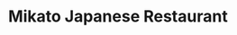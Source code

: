 ---
layout: place
title: "Mikato Japanese Restaurant"
permalink: /alabama/gulf-shores/mikato-japanese-restaurant.html
stateAbbr: AL
stateName: Alabama
cityName: Gulf Shores
seo:
  name: "Mikato Japanese Restaurant"
  type: Restaurant
  links: http://mikatojapanese.com/
description: "Spacious, contemporary Japanese choice for hibachi-cooked fare, creative sushi rolls & cocktails. Mikato Japanese Restaurant serves delicious sushi in Gulf Shores, Alabama. Try fresh Japanese dishes for a great dining experience. Available for takeout, lunch, and dinner."
place_id: ChIJt5WsAUQFmogR-4RcQYxem7o
photos:
  - name: >-
      places/ChIJt5WsAUQFmogR-4RcQYxem7o/photos/AeeoHcIMQCFUP5T6gdoSN-P_UQtJe_FqcAg-JocLBWu-mtgvEANS5tAq_ImzrFw9C4OhHvRR-O0aO_bKo92khoQPLgZsI8DVZAB5h9-DUHFLX9DJywp-ycA_U7P2T1btUFEr6_ZETCThBvQAbykbl3xJxgVgoFchOfauG0L6NG310M5LEIeZPCAzjXXZ-dWLpnaZJNh1xPqfCaBU2hcLCcw_Pre771-pg8jP99PFslZ1CiUGYqc-KDHYFnaXndM8V1lSu1caUUh4c7WOy3rTZcLt7592rWrTCIX2TjnvgBHJbRjOh_bO1ACet5DeP96ZU4z8wkau4Y2PeI1Ho_GWVuOAs5zwzBiWLamyJhL2oE7oqE4YQBROncGESL_PSSmRbcB3w0O_4qNBkOgCxvHj2kOseq4gyisr2gliJ_EWxYpJqSU
    widthPx: 4032
    heightPx: 2268
    authorAttributions:
      - displayName: Kevin H. Nguyen
        uri: https://maps.google.com/maps/contrib/116234507640906992056
        photoUri: >-
          https://lh3.googleusercontent.com/a/ACg8ocJNgoMXEQgqDlmdLvMPq_Auem4eUd98kW7O1QTVOL04pRYFHA=s100-p-k-no-mo
    flagContentUri: >-
      https://www.google.com/local/imagery/report/?cb_client=maps_api_places.places_api&image_key=!1e10!2sCIHM0ogKEICAgIDR5IGlag&hl=en-US
    googleMapsUri: >-
      https://www.google.com/maps/place//data=!3m4!1e2!3m2!1sCIHM0ogKEICAgIDR5IGlag!2e10!4m2!3m1!1s0x889a054401ac95b7:0xba9b5e8c415c84fb
  - name: >-
      places/ChIJt5WsAUQFmogR-4RcQYxem7o/photos/AeeoHcLA_FoMx_B3tub20FJQwJ2100fOgcXPdoEVptHlQVfY2ds5T-X0LZLzMJPcR1t20dAd1JtIFMTpfEwiTNOW_0mXUO64AruxLw_TEXu5H-iFok38RIQENuixk2OaWGjgyT1VLfHa9DTXFR1-nNt4vniarXZn0fvF_TlQXtEqtZFrtD-Mh16rMmfb4nYVDSuPFVffKG5QOVkIMxwKtdcx3_fH6sOPKNA_8nYGfuWwLBYk7xIJKUqNbHljcOq2azLB0xGqxuUJqjO-LSzh-dl8KdHijtOc3wRbwRxcJnkfot8AzW4dIOnNtVXmlnp1R6SFT03vYBIl3kN-1I82zrjdv8nq2eohAJH4ef67mheXmig5IGmXbR7LCxtxt5cP9A9nNRA-WzrevQKDexhxla8x0Rn7KAAKaBk_ghm80hWbEELsvppa
    widthPx: 3000
    heightPx: 4000
    authorAttributions:
      - displayName: Zonie Thompson
        uri: https://maps.google.com/maps/contrib/108985609677411160390
        photoUri: >-
          https://lh3.googleusercontent.com/a-/ALV-UjUl4o6j6v53oMpM8ySZzXPgvK4iamx-JuxMzJRMVX7aYZ6Twl9Mfg=s100-p-k-no-mo
    flagContentUri: >-
      https://www.google.com/local/imagery/report/?cb_client=maps_api_places.places_api&image_key=!1e10!2sCIHM0ogKEICAgIDp0Of2jAE&hl=en-US
    googleMapsUri: >-
      https://www.google.com/maps/place//data=!3m4!1e2!3m2!1sCIHM0ogKEICAgIDp0Of2jAE!2e10!4m2!3m1!1s0x889a054401ac95b7:0xba9b5e8c415c84fb
  - name: >-
      places/ChIJt5WsAUQFmogR-4RcQYxem7o/photos/AeeoHcLq4F4nJq6HtVabPTp7ZAL9GlL38i9NvBuO5agW_woSKigSnwszGLc-SL39LVfiEsyW1mI36XmBi1Yys6j-8GJlRTGrDcg90HlG4LPweu6da8GLvuz-lET3WjAl01EgI8LH6_u_mYZiFQa3lsFKpa1SK7CvqcVjMxk8DpHIL8YkIh4PTYgvFLzZSwvnjXj1ePTIfJplKcf0BCBFmGL1aT2nDOInhSsPgSVOcsC9N1YeuN8FnhXZ60DPTiX5OZzK01EyRK9tcuOamNVpJXK5Oz_hdCasHBW6JtqC9jNbShks2Q
    widthPx: 700
    heightPx: 467
    authorAttributions:
      - displayName: Mikato Japanese Restaurant
        uri: https://maps.google.com/maps/contrib/107461234760102167988
        photoUri: >-
          https://lh3.googleusercontent.com/a/ACg8ocJR-3_FMOJX7UseaDJMrhJr0rzOQvLblxkOKITGTk-2oyzBoA=s100-p-k-no-mo
    flagContentUri: >-
      https://www.google.com/local/imagery/report/?cb_client=maps_api_places.places_api&image_key=!1e10!2sAF1QipOS33hOkniwgHTeCFwUq_9zCig6wUj7omHGu6SG&hl=en-US
    googleMapsUri: >-
      https://www.google.com/maps/place//data=!3m4!1e2!3m2!1sAF1QipOS33hOkniwgHTeCFwUq_9zCig6wUj7omHGu6SG!2e10!4m2!3m1!1s0x889a054401ac95b7:0xba9b5e8c415c84fb
  - name: >-
      places/ChIJt5WsAUQFmogR-4RcQYxem7o/photos/AeeoHcJJVBWrVna9y3QxUp3L_hpLMbm04XftIwJaF5bM982zVd3K4IqSGOOyorH5T00SzREa7m3sDd3XaPuNkJebYb943K08qz6zpFCjx2Mlu4SsIDNce9eyZF_V5bQipoKu347BQMT_POx_2GqpUhmNPZG2h1XaSw6efbbONck80fSHGfb1i-_OzhzGRpbImzga4ocC_Kh86BF9vbKoyZjWROAxTh05tFAN-838wQmmKCgfBeI6q4FvRFnbIFCYftt4_D3pyLbiT9kxc1kpZrxZl9Gi8HDwIQHZdI33yldH1CX6lpECXTTSrljZalDUiTGEa23GGRa0KIoYc1AFZpaBaz0q3SBVh6Kw6feyfwdL0RMiqybvg4SGfj-yD8LmGCJ5m5B6jTrCGAB6fI0oK40Tt3i0GVetVfh6IpoGQaNFIOUfS13G
    widthPx: 4000
    heightPx: 3000
    authorAttributions:
      - displayName: Marsha Lawson
        uri: https://maps.google.com/maps/contrib/107304810377514480872
        photoUri: >-
          https://lh3.googleusercontent.com/a-/ALV-UjXiFBTNha2bL2dE7uYYKKGE703hIm6GQ7mcXsWm_oldWSB35s0zMA=s100-p-k-no-mo
    flagContentUri: >-
      https://www.google.com/local/imagery/report/?cb_client=maps_api_places.places_api&image_key=!1e10!2sCIHM0ogKEICAgIDOyb-31gE&hl=en-US
    googleMapsUri: >-
      https://www.google.com/maps/place//data=!3m4!1e2!3m2!1sCIHM0ogKEICAgIDOyb-31gE!2e10!4m2!3m1!1s0x889a054401ac95b7:0xba9b5e8c415c84fb
  - name: >-
      places/ChIJt5WsAUQFmogR-4RcQYxem7o/photos/AeeoHcJpGPZCnjZpR6bABABvOIoweTbhH3mh4hSIdldHqU1BxQRTVULmCfI_PS4bSCCKPtKw25KBWLgEYg1D5vHgBjQQMsJ7hxEStsDyPo7lcvK6ueqzokOXd6riwhDrvgpeiZi3DqN6sv9G9qc1--ud5X61PdyMARvbcwDx3iDcSObGl8bgXZH8TT5XDh0y3pqaQYvdd16TPzsUP02jmfysONog1M4XyeQiG_qfuJMnEaGQ7fZFNr2bNo7A0mEAzTt50Z2cKBj5uP9c9947n-pLKlfAimj3fe9h8ePrvpD2783ydHovfeDMSNA9kXPeZV_jfgF0Xaur9cv9NW0-h28YvWmDwOZxYwtrEp78bcUaE1oSdjkabxLsoB2FXx61EGirX2abfbUY6Mz_u6k_LLgHZlzupVFiaH-d4WT688DabSI
    widthPx: 2992
    heightPx: 2992
    authorAttributions:
      - displayName: Daniel Munger
        uri: https://maps.google.com/maps/contrib/117905111122804808628
        photoUri: >-
          https://lh3.googleusercontent.com/a/ACg8ocI2YvQF-JiizfGzGItfWqeHNIrJC_JPGzuLGDEVlP3N7wtpGA=s100-p-k-no-mo
    flagContentUri: >-
      https://www.google.com/local/imagery/report/?cb_client=maps_api_places.places_api&image_key=!1e10!2sCIHM0ogKEICAgICBzvj0Og&hl=en-US
    googleMapsUri: >-
      https://www.google.com/maps/place//data=!3m4!1e2!3m2!1sCIHM0ogKEICAgICBzvj0Og!2e10!4m2!3m1!1s0x889a054401ac95b7:0xba9b5e8c415c84fb
  - name: >-
      places/ChIJt5WsAUQFmogR-4RcQYxem7o/photos/AeeoHcIneNbID1mXt1qVvfZzE3uZbP1e2rtd8E02I5Xl-WZGm4Ai6l3yuYBoBXqcr5h9-kW7iDf2FrhEdyqf9HYSdOLVMUyKH4vTsrVoFesWx9xAyVU5XMas_nCk-h4kfNacjEq-v3UA3fcORrx6-Z1yZR_ErOcRxBYNsm5K18MUq-3qoiY_4ww0QQ3mmjf01O3xjZQWXrlgON4n_I0fHYz9Zmi3cA4vfbzaR2G9ce_tA_kwPKMt2hB0X4Ih89rLoKM8LPjbb5gs4gSikCuEKC_7X4lWJxO80KSPKbGWPOaycENuYR8kgQLqEJhQZWAmiDpuSmJfN_JJsY1lZmrgrJZBR1-D3g_GYzDtDk686CjE48ahtzftmXyObVZwTwwa6H5y92civu3qHxLdHcrh_OCq-1Vp-_4ARZry-IhLZe9ch8Y
    widthPx: 4000
    heightPx: 3000
    authorAttributions:
      - displayName: CagedUp Bullies
        uri: https://maps.google.com/maps/contrib/100155127373680151065
        photoUri: >-
          https://lh3.googleusercontent.com/a-/ALV-UjUXczXmscVAkxTyDLkGC87DNQyn8Uibbozy_WbeXMwZYOvNHws=s100-p-k-no-mo
    flagContentUri: >-
      https://www.google.com/local/imagery/report/?cb_client=maps_api_places.places_api&image_key=!1e10!2sCIHM0ogKEICAgIDDhoPrIw&hl=en-US
    googleMapsUri: >-
      https://www.google.com/maps/place//data=!3m4!1e2!3m2!1sCIHM0ogKEICAgIDDhoPrIw!2e10!4m2!3m1!1s0x889a054401ac95b7:0xba9b5e8c415c84fb
  - name: >-
      places/ChIJt5WsAUQFmogR-4RcQYxem7o/photos/AeeoHcKrMjVjucvYpz2boxZYqOgboVeC86rOoEMZhpDEqdAFGMZaLejc8by8O-pIdjxeq9_8jZtwe6819naFpbs3yF3YShmW9DztQNCC7wVO4D1EsRzoXVimrpF8YNi9aeweg8lbHDznYTEP2wkEZ-l4FT4YHdzZ9FI0gcIk8Mwm79gdjPFHgiw-Kqgexdsea3bbQAtSNfTdxOmHGqUsJU38xLZYIKJ-zpd-vorocCcDmklnS5_8Dnd8XyR-x3gg147dax2-yNZZuxWWCSB7vFWCYzynSEIKFLXqtv1l-e_GeMdBMXzNl2ddJejaSgf9ZIKy40gVTezhyHRbXQgj3B2vcTYaCJgOe_G3IlMUhgfPMNGpaA85Y5L9ZGRjB4kPLUboRQ3XyU5DB_PMJRtq_wVDH5WLZpkIy1larKmVxnD4SeYJE41H
    widthPx: 4800
    heightPx: 3600
    authorAttributions:
      - displayName: T E
        uri: https://maps.google.com/maps/contrib/104141148269303184863
        photoUri: >-
          https://lh3.googleusercontent.com/a-/ALV-UjWHJxkGnSIklfsHgpMFnId3FAaKGziZNdzrHJUzQJMnyZfU_We8qg=s100-p-k-no-mo
    flagContentUri: >-
      https://www.google.com/local/imagery/report/?cb_client=maps_api_places.places_api&image_key=!1e10!2sCIHM0ogKEICAgIDDh4HkvgE&hl=en-US
    googleMapsUri: >-
      https://www.google.com/maps/place//data=!3m4!1e2!3m2!1sCIHM0ogKEICAgIDDh4HkvgE!2e10!4m2!3m1!1s0x889a054401ac95b7:0xba9b5e8c415c84fb
  - name: >-
      places/ChIJt5WsAUQFmogR-4RcQYxem7o/photos/AeeoHcIYGO8xblXbvCXPa8TJIFtzeDbeihKX8uMX-hrpmj3inrDtGv2fdg7m7ZZR0PRf0b84fXOqvqFaBoX6QnLEhyiOh1XoY2ZAkZx_7qojn3NPP8E0KcxpB_Mc2DMdKPOIAnsYLUZ7XREBUx-JkyeahoscUevxTO0YNi8rEmeYB862mQGShqTWG9_ZVCbkAg_HzcU9o3GGiEMUnOi6cu0Z7Mz-7KH5k7dmn9be2A9ItO6fQeL3BX1YD0J1p09fZZaGqRAJBPwpJyxtO_4G5BqpDvrvXWximLObqmC1KEhW6OtvaUWfOaUr8NwLy0MaNeX4zOfBDqRm-ZTlfaCmHMrZM0ga-mF1zZ29JA8aQgpih74oTmgMY3v2HoQtpVtheggDvqL3ilZtUq5cq5CahWiwjZTbCIR1_-eOwbb-LkRb2HpdxWbH
    widthPx: 3000
    heightPx: 4000
    authorAttributions:
      - displayName: Zonie Thompson
        uri: https://maps.google.com/maps/contrib/108985609677411160390
        photoUri: >-
          https://lh3.googleusercontent.com/a-/ALV-UjUl4o6j6v53oMpM8ySZzXPgvK4iamx-JuxMzJRMVX7aYZ6Twl9Mfg=s100-p-k-no-mo
    flagContentUri: >-
      https://www.google.com/local/imagery/report/?cb_client=maps_api_places.places_api&image_key=!1e10!2sCIHM0ogKEICAgIDp0OehygE&hl=en-US
    googleMapsUri: >-
      https://www.google.com/maps/place//data=!3m4!1e2!3m2!1sCIHM0ogKEICAgIDp0OehygE!2e10!4m2!3m1!1s0x889a054401ac95b7:0xba9b5e8c415c84fb
  - name: >-
      places/ChIJt5WsAUQFmogR-4RcQYxem7o/photos/AeeoHcIyTj6uvUtXx7oUF5wYHZNxqMwC63gJ9jx4ke_bDftK8_m7sVI_0-Qz4TyTHdIpi2-7LeyLzjSXrennoJ36SI9ZZNfmIX7lGeJHUgPnpoPsZ0ZA5Fe_Gc2J730zSdfavCe9V8_qiijr9KY0nrvvSg1KLgZGiETRFTOcQs9aFabZ0G12vBRaUrns1hSIDccWdofokSOeKScoNX5X6OLnE92JhQLYVKVryDtzIO0B3YrEr2uuy-V47iOswNDwi_WhXnun9l3qYL_Jpx8RnJcC09hUeLW8HASfE9aB6dsFNrF2NHnt006K5VOPoJPaZCP41ZrZ6YLGHs9fQThqqRvB4mEtfloXqi-7besIh-8Zc53CoC-pStCk9C1wuXxPz30MPar9QMD-pOc56vmCoCgZYDJuA0_XxmfrwGwAn9r_7x71AA
    widthPx: 3600
    heightPx: 4800
    authorAttributions:
      - displayName: Andrea Yarritu
        uri: https://maps.google.com/maps/contrib/111957691790070714605
        photoUri: >-
          https://lh3.googleusercontent.com/a-/ALV-UjVss9zmjaLbAoPX0k1DwgSVukP6TjRi3HhFC7-Hb4RIPeqK-m6GsQ=s100-p-k-no-mo
    flagContentUri: >-
      https://www.google.com/local/imagery/report/?cb_client=maps_api_places.places_api&image_key=!1e10!2sCIHM0ogKEICAgIDbv5ryAg&hl=en-US
    googleMapsUri: >-
      https://www.google.com/maps/place//data=!3m4!1e2!3m2!1sCIHM0ogKEICAgIDbv5ryAg!2e10!4m2!3m1!1s0x889a054401ac95b7:0xba9b5e8c415c84fb
  - name: >-
      places/ChIJt5WsAUQFmogR-4RcQYxem7o/photos/AeeoHcIzjH0KBdcHy6tzPfNOjvZNCYUnyEb-LKI-4MTrZloVAq-O3hu86EV2S84MYw_s4oIhe1nHsZsokJENS5p9sP1zB2iysh-rUm98xejQVeZyPV6xY4a4a27c2ilJSAyPMm5OBqg4Pkjn8pYaTz0zoaGik_bfNaHWdRVm2PeOtYB86Dup5b-6--6_70dSXe73m6jfUuCyIJAGY8EmVJm2VDDp5Vzzan-BVDY9KWHYyPF-V3Q1svSy-rYAaeNv3pH1VgtCvQtlx2oowFoz9nrUd4YBAxLbbRLQNW1FqV1n-f-zWPRGNNU-CQE1gCDa0fdEsgguvKjeHq4HP4YZbl6ekyT4efa9Yt6feG6nzSHXCE6ry-_AmefefdDIRPUeGjh0fbpsofGPEeEA2AXF16zawpInx736wKVhxhK58DTuMLdiaw
    widthPx: 4000
    heightPx: 2252
    authorAttributions:
      - displayName: Iris Meder
        uri: https://maps.google.com/maps/contrib/108310969908571179865
        photoUri: >-
          https://lh3.googleusercontent.com/a/ACg8ocKJL9_t3ATC4BqNzHNY_2CykPvz-LArFgDQgoQ0VC7rK-z54A=s100-p-k-no-mo
    flagContentUri: >-
      https://www.google.com/local/imagery/report/?cb_client=maps_api_places.places_api&image_key=!1e10!2sCIHM0ogKEICAgID37euqeg&hl=en-US
    googleMapsUri: >-
      https://www.google.com/maps/place//data=!3m4!1e2!3m2!1sCIHM0ogKEICAgID37euqeg!2e10!4m2!3m1!1s0x889a054401ac95b7:0xba9b5e8c415c84fb
address: '3800 Gulf Shores Pkwy #200, Gulf Shores, AL 36542, USA'
street: '3800 Gulf Shores Pkwy #200'
city: Gulf Shores
state: AL
zip: '36542'
country: USA
neighborhood: null
latitude: '30.301788'
longitude: '-87.680180'
accessibility_options:
  wheelchairAccessibleParking: true
  wheelchairAccessibleEntrance: true
  wheelchairAccessibleRestroom: true
  wheelchairAccessibleSeating: true
business_status: OPERATIONAL
name: Mikato Japanese Restaurant
google_maps_links:
  directionsUri: >-
    https://www.google.com/maps/dir//''/data=!4m7!4m6!1m1!4e2!1m2!1m1!1s0x889a054401ac95b7:0xba9b5e8c415c84fb!3e0
  placeUri: https://maps.google.com/?cid=13446445068929762555
  writeAReviewUri: >-
    https://www.google.com/maps/place//data=!4m3!3m2!1s0x889a054401ac95b7:0xba9b5e8c415c84fb!12e1
  reviewsUri: >-
    https://www.google.com/maps/place//data=!4m4!3m3!1s0x889a054401ac95b7:0xba9b5e8c415c84fb!9m1!1b1
  photosUri: >-
    https://www.google.com/maps/place//data=!4m3!3m2!1s0x889a054401ac95b7:0xba9b5e8c415c84fb!10e5
primary_type: Restaurant
opening_hours:
  regular: null
  current: null
secondary_opening_hours:
  regular:
    weekdayDescriptions: null
    type: null
  current:
    weekdayDescriptions: null
    type: null
phone: (251) 968-2525
price_level: PRICE_LEVEL_MODERATE
price_range: $20 &ndash; $30
rating: '4.0'
rating_count: 0
website: http://mikatojapanese.com/
reviews:
  - name: >-
      places/ChIJt5WsAUQFmogR-4RcQYxem7o/reviews/ChdDSUhNMG9nS0VJQ0FnSUNIcnNHeXNBRRAB
    relativePublishTimeDescription: 7 months ago
    rating: 5
    text:
      text: >-
        Food was great, prices were great and service was great. Went with
        friends for Hibachi. Our chef was fun and funny, just the way you like
        your Hibachi. Lol! It was so much food, we had left overs. It was just
        as good the next day, which I love. We will be back.
      languageCode: en
    originalText:
      text: >-
        Food was great, prices were great and service was great. Went with
        friends for Hibachi. Our chef was fun and funny, just the way you like
        your Hibachi. Lol! It was so much food, we had left overs. It was just
        as good the next day, which I love. We will be back.
      languageCode: en
    authorAttribution:
      displayName: Candice Frazier
      uri: https://www.google.com/maps/contrib/102775113439016344321/reviews
      photoUri: >-
        https://lh3.googleusercontent.com/a-/ALV-UjUwywTNydsuA8-d-eiNH7v15ob_pRVRtaxv4NANU9atExTgSDcL6g=s128-c0x00000000-cc-rp-mo-ba3
    publishTime: '2024-09-05T05:26:34.080748Z'
    flagContentUri: >-
      https://www.google.com/local/review/rap/report?postId=ChdDSUhNMG9nS0VJQ0FnSUNIcnNHeXNBRRAB&d=17924085&t=1
    googleMapsUri: >-
      https://www.google.com/maps/reviews/data=!4m6!14m5!1m4!2m3!1sChdDSUhNMG9nS0VJQ0FnSUNIcnNHeXNBRRAB!2m1!1s0x889a054401ac95b7:0xba9b5e8c415c84fb
  - name: >-
      places/ChIJt5WsAUQFmogR-4RcQYxem7o/reviews/ChdDSUhNMG9nS0VJQ0FnSUNYOE5iajJnRRAB
    relativePublishTimeDescription: 6 months ago
    rating: 4
    text:
      text: >-
        We hit up Mikato for Mom’s birthday bash,

        A private room in the back, away from the splash.

        Fifteen deep, ready to laugh and dine,

        Everything was awesome, we had a great time!


        But here’s a tip if you’re not gonna eat:

        They’ll charge you ten bucks just for your seat.

        Now, this makes sense in a big open space,

        But in a private room, it feels out of place.

        So grab your friend’s sushi if you don’t wanna pay,

        That’s the secret trick to save the day!


        Now Jimmy, our chef, what a dazzling pro,

        Put on a show with a fiery glow!

        Made us laugh, kept us grinning all night,

        With jokes and tricks, his timing was tight.


        Chicken’s texture? Not quite my groove,

        But the shrimp? Oh, it sure made a move!

        So here’s the deal, if you want a fun treat,

        Mikato’s got flavor and chefs you should meet!

        .

        If you're looking for authentic and honest reviews, be sure to follow me
        on Google Reviews. I am passionate about discovering delicious food and
        sharing my experiences with others.
      languageCode: en
    originalText:
      text: >-
        We hit up Mikato for Mom’s birthday bash,

        A private room in the back, away from the splash.

        Fifteen deep, ready to laugh and dine,

        Everything was awesome, we had a great time!


        But here’s a tip if you’re not gonna eat:

        They’ll charge you ten bucks just for your seat.

        Now, this makes sense in a big open space,

        But in a private room, it feels out of place.

        So grab your friend’s sushi if you don’t wanna pay,

        That’s the secret trick to save the day!


        Now Jimmy, our chef, what a dazzling pro,

        Put on a show with a fiery glow!

        Made us laugh, kept us grinning all night,

        With jokes and tricks, his timing was tight.


        Chicken’s texture? Not quite my groove,

        But the shrimp? Oh, it sure made a move!

        So here’s the deal, if you want a fun treat,

        Mikato’s got flavor and chefs you should meet!

        .

        If you're looking for authentic and honest reviews, be sure to follow me
        on Google Reviews. I am passionate about discovering delicious food and
        sharing my experiences with others.
      languageCode: en
    authorAttribution:
      displayName: Coco Dombroski
      uri: https://www.google.com/maps/contrib/104212287359751701079/reviews
      photoUri: >-
        https://lh3.googleusercontent.com/a-/ALV-UjX9IQDKW782YSSIo81PRYa1uuGpqZVeNwY-LlsIvYEdTg11nEgx=s128-c0x00000000-cc-rp-mo-ba4
    publishTime: '2024-10-12T14:42:55.888158Z'
    flagContentUri: >-
      https://www.google.com/local/review/rap/report?postId=ChdDSUhNMG9nS0VJQ0FnSUNYOE5iajJnRRAB&d=17924085&t=1
    googleMapsUri: >-
      https://www.google.com/maps/reviews/data=!4m6!14m5!1m4!2m3!1sChdDSUhNMG9nS0VJQ0FnSUNYOE5iajJnRRAB!2m1!1s0x889a054401ac95b7:0xba9b5e8c415c84fb
  - name: >-
      places/ChIJt5WsAUQFmogR-4RcQYxem7o/reviews/ChZDSUhNMG9nS0VJQ0FnSUR4eEtUWEpREAE
    relativePublishTimeDescription: a year ago
    rating: 5
    text:
      text: >-
        This place was awesome. The prices were good for the quality. The thing
        I find to be the most rare about eating at a sushi joint is that I
        always leave not full. This place I left stuffed. I even took home a
        doggy bag. Our waitress was super polite and attentive, my drink never
        got empty, and we had a blast. I recommend this for families. But also
        for dates it has a kind of upscale type atmosphere to it that could be
        Romantic.
      languageCode: en
    originalText:
      text: >-
        This place was awesome. The prices were good for the quality. The thing
        I find to be the most rare about eating at a sushi joint is that I
        always leave not full. This place I left stuffed. I even took home a
        doggy bag. Our waitress was super polite and attentive, my drink never
        got empty, and we had a blast. I recommend this for families. But also
        for dates it has a kind of upscale type atmosphere to it that could be
        Romantic.
      languageCode: en
    authorAttribution:
      displayName: Pz
      uri: https://www.google.com/maps/contrib/112847464436745151566/reviews
      photoUri: >-
        https://lh3.googleusercontent.com/a-/ALV-UjVoxkAqTHjbLzee11LUaalTujH0ePVYiLZ9Tj9vT9vv_M7fQku0=s128-c0x00000000-cc-rp-mo-ba4
    publishTime: '2023-06-01T20:42:10.730992Z'
    flagContentUri: >-
      https://www.google.com/local/review/rap/report?postId=ChZDSUhNMG9nS0VJQ0FnSUR4eEtUWEpREAE&d=17924085&t=1
    googleMapsUri: >-
      https://www.google.com/maps/reviews/data=!4m6!14m5!1m4!2m3!1sChZDSUhNMG9nS0VJQ0FnSUR4eEtUWEpREAE!2m1!1s0x889a054401ac95b7:0xba9b5e8c415c84fb
  - name: >-
      places/ChIJt5WsAUQFmogR-4RcQYxem7o/reviews/ChdDSUhNMG9nS0VJQ0FnTURJd0lxeHVnRRAB
    relativePublishTimeDescription: a week ago
    rating: 3
    text:
      text: >-
        The food was okay compared to other hibachi restaurants I have been too.
        House salad was sour and the teriyaki was sour as well. The noodles were
        also salty. Our waitress (Asian lady) was very rude when we gave her a
        tip at the end of our meal. This restaurant has some cleaning up to do
        and needs a few upgrades!
      languageCode: en
    originalText:
      text: >-
        The food was okay compared to other hibachi restaurants I have been too.
        House salad was sour and the teriyaki was sour as well. The noodles were
        also salty. Our waitress (Asian lady) was very rude when we gave her a
        tip at the end of our meal. This restaurant has some cleaning up to do
        and needs a few upgrades!
      languageCode: en
    authorAttribution:
      displayName: Monikka S
      uri: https://www.google.com/maps/contrib/116133654000252516280/reviews
      photoUri: >-
        https://lh3.googleusercontent.com/a-/ALV-UjVsj5dXIRFIQACn1j6_kU8YRpe6hK9XM3tNhQhaJOZqhB6YvKwK=s128-c0x00000000-cc-rp-mo
    publishTime: '2025-04-06T03:06:34.747050Z'
    flagContentUri: >-
      https://www.google.com/local/review/rap/report?postId=ChdDSUhNMG9nS0VJQ0FnTURJd0lxeHVnRRAB&d=17924085&t=1
    googleMapsUri: >-
      https://www.google.com/maps/reviews/data=!4m6!14m5!1m4!2m3!1sChdDSUhNMG9nS0VJQ0FnTURJd0lxeHVnRRAB!2m1!1s0x889a054401ac95b7:0xba9b5e8c415c84fb
  - name: >-
      places/ChIJt5WsAUQFmogR-4RcQYxem7o/reviews/ChZDSUhNMG9nS0VJQ0FnSUN4dktiQlRBEAE
    relativePublishTimeDescription: a year ago
    rating: 4
    text:
      text: >-
        1st time to this restaurant.

        The shows were neat, and chefs are very talented.  The waitress was so
        sweet!! California rolls were awesome! The salad house salad dressing
        fish type of mayo. I'm not sure if I would like the ginger better.  The
        meat was just right.  The veggies were good.  fried rice was okay it had
        a charcoal tasting. The soup tastes

        like a broth of fish or beef with green onion and mushrooms.

        It was way too much food. Maybe I could have shared a plate. Pricey
        meal. Once a year thing. The place is very pretty and people are nice.
        we had a wait to on chef and we were sitted so I had an appetizer of
        California rolls to start.
      languageCode: en
    originalText:
      text: >-
        1st time to this restaurant.

        The shows were neat, and chefs are very talented.  The waitress was so
        sweet!! California rolls were awesome! The salad house salad dressing
        fish type of mayo. I'm not sure if I would like the ginger better.  The
        meat was just right.  The veggies were good.  fried rice was okay it had
        a charcoal tasting. The soup tastes

        like a broth of fish or beef with green onion and mushrooms.

        It was way too much food. Maybe I could have shared a plate. Pricey
        meal. Once a year thing. The place is very pretty and people are nice.
        we had a wait to on chef and we were sitted so I had an appetizer of
        California rolls to start.
      languageCode: en
    authorAttribution:
      displayName: Maria R
      uri: https://www.google.com/maps/contrib/117549432671673063809/reviews
      photoUri: >-
        https://lh3.googleusercontent.com/a/ACg8ocLpsINouEfJQ72EcjYjbVzMOY-oxtSikgu2j5DqzqsLuUxr1w=s128-c0x00000000-cc-rp-mo-ba5
    publishTime: '2023-05-13T02:05:04.727141Z'
    flagContentUri: >-
      https://www.google.com/local/review/rap/report?postId=ChZDSUhNMG9nS0VJQ0FnSUN4dktiQlRBEAE&d=17924085&t=1
    googleMapsUri: >-
      https://www.google.com/maps/reviews/data=!4m6!14m5!1m4!2m3!1sChZDSUhNMG9nS0VJQ0FnSUN4dktiQlRBEAE!2m1!1s0x889a054401ac95b7:0xba9b5e8c415c84fb
parking_options:
  freeParkingLot: true
  freeStreetParking: true
  valetParking: false
payment_options:
  acceptsCreditCards: true
  acceptsDebitCards: true
  acceptsCashOnly: false
  acceptsNfc: true
allow_dogs: null
curbside_pickup: null
delivery: null
dine_in: true
good_for_children: true
good_for_groups: true
good_for_sports: false
live_music: false
menu_for_children: true
outdoor_seating: false
reservable: true
restroom: true
serves_beer: true
serves_breakfast: null
serves_brunch: false
serves_cocktails: true
serves_coffee: null
serves_dinner: true
serves_dessert: true
serves_lunch: true
serves_vegetarian_food: null
serves_wine: true
takeout: true
update_category: essentials
summary: >-
  Spacious, contemporary Japanese choice for hibachi-cooked fare, creative sushi
  rolls & cocktails.

---